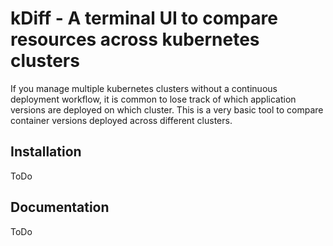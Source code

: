 # kDiff - A terminal UI to compare resources across kubernetes clusters

If you manage multiple kubernetes clusters without a continuous deployment workflow, it is common to lose track of which application versions are deployed on which cluster. This is a very basic tool to compare container versions deployed across different clusters.

## Installation

ToDo

## Documentation

ToDo
